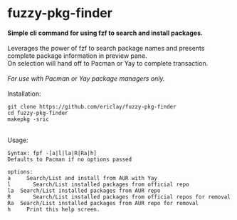  # fuzzy-pkg-finder

**Simple cli command for using fzf to search and install packages.**\
 \
Leverages the power of fzf to search package names and presents complete package information in preview pane. \
On selection will hand off to Pacman or Yay to complete transaction. \
  \
*For use with Pacman or Yay package managers only.*\
 \
Installation: 
```
git clone https://github.com/ericlay/fuzzy-pkg-finder
cd fuzzy-pkg-finder
makepkg -sric
```
 \
Usage: 
```
Syntax: fpf -[a|l|la|R|Ra|h]
Defaults to Pacman if no options passed

options:
a     Search/List and install from AUR with Yay
l		Search/List installed packages from official repo
la	Search/List installed packages from AUR repo
R		Search/List installed packages from official repos for removal
Ra	Search/List installed packages from AUR repo for removal
h     Print this help screen.
```
